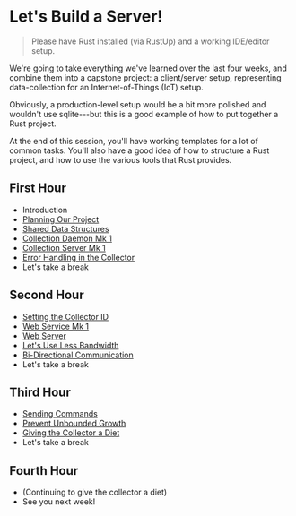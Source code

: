 # Let's Build a Server!

> Please have Rust installed (via RustUp) and a working IDE/editor setup.

We're going to take everything we've learned over the last four weeks, and combine them into a capstone project: a client/server setup, representing data-collection for an Internet-of-Things (IoT) setup.

Obviously, a production-level setup would be a bit more polished and wouldn't use sqlite---but this is a good example of how to put together a Rust project.

At the end of this session, you'll have working templates for a lot of common tasks. You'll also have a good idea of how to structure a Rust project, and how to use the various tools that Rust provides.

## First Hour

* Introduction
* [Planning Our Project](./Planning.md)
* [Shared Data Structures](./SharedDataStructures.md)
* [Collection Daemon Mk 1](./CollectionDaemon1.md)
* [Collection Server Mk 1](./CollectionServer1.md)
* [Error Handling in the Collector](./CollectionDaemon2.md)
* Let's take a break

## Second Hour

* [Setting the Collector ID](./CollectorId.md)
* [Web Service Mk 1](./WebService1.md)
* [Web Server](./WebServer1.md)
* [Let's Use Less Bandwidth](./CollectionDaemon3.md)
* [Bi-Directional Communication](./BiDirectional.md)
* Let's take a break

## Third Hour

* [Sending Commands](./SendingCommands.md)
* [Prevent Unbounded Growth](./CollectionDaemon4.md)
* [Giving the Collector a Diet](./SmallerCollector.md)
* Let's take a break

## Fourth Hour

* (Continuing to give the collector a diet)
* See you next week!
